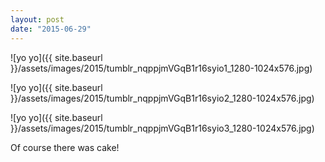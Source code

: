 ```yaml
---
layout: post
date: "2015-06-29"
---
```


![yo yo]({{ site.baseurl }}/assets/images/2015/tumblr_nqppjmVGqB1r16syio1_1280-1024x576.jpg)

![yo yo]({{ site.baseurl }}/assets/images/2015/tumblr_nqppjmVGqB1r16syio2_1280-1024x576.jpg)

![yo yo]({{ site.baseurl }}/assets/images/2015/tumblr_nqppjmVGqB1r16syio3_1280-1024x576.jpg)

Of course there was cake!
